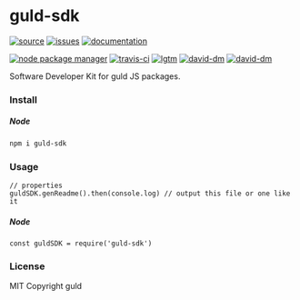 # guld-sdk

[![source](https://img.shields.io/badge/source-bitbucket-blue.svg)](https://bitbucket.org/guld/tech-js-node_modules-guld-sdk) [![issues](https://img.shields.io/badge/issues-bitbucket-yellow.svg)](https://bitbucket.org/guld/tech-js-node_modules-guld-sdk/issues) [![documentation](https://img.shields.io/badge/docs-guld.tech-green.svg)](https://guld.tech/lib/guld-sdk.html)

[![node package manager](https://img.shields.io/npm/v/guld-sdk.svg)](https://www.npmjs.com/package/guld-sdk) [![travis-ci](https://travis-ci.org/guldcoin/tech-js-node_modules-guld-sdk.svg)](https://travis-ci.org/guldcoin/tech-js-node_modules-guld-sdk?branch=guld) [![lgtm](https://img.shields.io/lgtm/grade/javascript/b/guld/tech-js-node_modules-guld-sdk.svg?logo=lgtm&logoWidth=18)](https://lgtm.com/projects/b/guld/tech-js-node_modules-guld-sdk/context:javascript) [![david-dm](https://david-dm.org/guldcoin/tech-js-node_modules-guld-sdk/status.svg)](https://david-dm.org/guldcoin/tech-js-node_modules-guld-sdk) [![david-dm](https://david-dm.org/guldcoin/tech-js-node_modules-guld-sdk/dev-status.svg)](https://david-dm.org/guldcoin/tech-js-node_modules-guld-sdk?type=dev)

Software Developer Kit for guld JS packages.

### Install

##### Node

```sh
npm i guld-sdk
```

### Usage

```
// properties
guldSDK.genReadme().then(console.log) // output this file or one like it

```

##### Node

```
const guldSDK = require('guld-sdk')
```

### License

MIT Copyright guld

